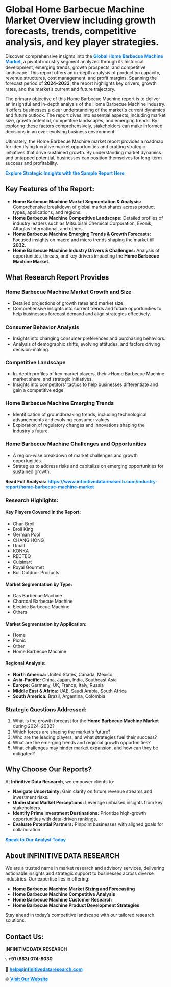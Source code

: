<h1>Global Home Barbecue Machine Market Overview including growth forecasts, trends, competitive analysis, and key player strategies.</h1>
<p>
Discover comprehensive insights into the 
<a href="https://www.infinitivedataresearch.com/industry-report/home-barbecue-machine-market" rel="dofollow" style="color: #007BFF; text-decoration: none;"><strong>Global Home Barbecue Machine Market</strong></a>, a pivotal industry segment analyzed through its historical development, emerging trends, growth prospects, and competitive landscape. This report offers an in-depth analysis of production capacity, revenue structures, cost management, and profit margins. Spanning the forecast period of <strong>2024–2033</strong>, the report highlights key drivers, growth rates, and the market’s current and future trajectory.
</p>
<p>
The primary objective of this Home Barbecue Machine report is to deliver an insightful and in-depth analysis of the Home Barbecue Machine industry. It offers businesses a clear understanding of the market's current dynamics and future outlook. The report dives into essential aspects, including market size, growth potential, competitive landscapes, and emerging trends. By exploring these factors comprehensively, stakeholders can make informed decisions in an ever-evolving business environment.
</p>
<p>
Ultimately, the Home Barbecue Machine market report provides a roadmap for identifying lucrative market opportunities and crafting strategic initiatives that drive sustained growth. By understanding market dynamics and untapped potential, businesses can position themselves for long-term success and profitability.
</p>
<p>
<a href="https://www.infinitivedataresearch.com/request-sample/reportId=103975" style="color: #007BFF; text-decoration: none;"><strong>Explore Strategic Insights with the Sample Report Here</strong></a>
</p>

<h2>Key Features of the Report:</h2>
<ul>
<li><strong>Home Barbecue Machine Market Segmentation & Analysis:</strong> Comprehensive breakdown of global market shares across product types, applications, and regions.</li>
<li><strong>Home Barbecue Machine Competitive Landscape:</strong> Detailed profiles of industry leaders such as Mitsubishi Chemical Corporation, Evonik, Altuglas International, and others.</li>
<li><strong>Home Barbecue Machine Emerging Trends & Growth Forecasts:</strong> Focused insights on macro and micro trends shaping the market till <strong>2032</strong>.</li>
<li><strong>Home Barbecue Machine Industry Drivers & Challenges:</strong> Analysis of opportunities, threats, and key drivers impacting the <strong>Home Barbecue Machine Market</strong>.</li>
</ul>

<h2>What Research Report Provides</h2>
<h3>Home Barbecue Machine Market Growth and Size</h3>
<ul>
<li>Detailed projections of growth rates and market size.</li>
<li>Comprehensive insights into current trends and future opportunities to help businesses forecast demand and align strategies effectively.</li>
</ul>

<h3>Consumer Behavior Analysis</h3>
<ul>
<li>Insights into changing consumer preferences and purchasing behaviors.</li>
<li>Analysis of demographic shifts, evolving attitudes, and factors driving decision-making.</li>
</ul>

<h3>Competitive Landscape</h3>
<ul>
<li>In-depth profiles of key market players, their >Home Barbecue Machine market share, and strategic initiatives.</li>
<li>Insights into competitors' tactics to help businesses differentiate and gain a competitive edge.</li>
</ul>

<h3>Home Barbecue Machine Emerging Trends</h3>
<ul>
<li>Identification of groundbreaking trends, including technological advancements and evolving consumer values.</li>
<li>Exploration of regulatory changes and innovations shaping the industry's future.</li>
</ul>

<h3>Home Barbecue Machine Challenges and Opportunities</h3>
<ul>
<li>A region-wise breakdown of market challenges and growth opportunities.</li>
<li>Strategies to address risks and capitalize on emerging opportunities for sustained growth.</li>
</ul>
<p><strong>Read Full Analysis:</strong> <a href="https://www.infinitivedataresearch.com/industry-report/home-barbecue-machine-market" rel="dofollow" style="color: #007BFF; text-decoration: none;"><strong>https://www.infinitivedataresearch.com/industry-report/home-barbecue-machine-market</strong></a></p>
<h3>Research Highlights:</h3>
<h4>Key Players Covered in the Report:</h4>
<ul><li>Char-Broil</li><li>Broil King</li><li>German Pool</li><li>CHANG HONG</li><li>Umall</li><li>KONKA</li><li>RECTEQ</li><li>Cuisinart</li><li>Royal Gourmet</li><li>Bull Outdoor Products</li></ul>
<h4>Market Segmentation by Type:</h4>
<ul><li>Gas Barbecue Machine</li><li>Charcoal Barbecue Machine</li><li>Electric Barbecue Machine</li><li>Others</li></ul>
<h4>Market Segmentation by Application:</h4>
<ul><li>Home</li><li>Picnic</li><li>Other</li><li>Home Barbecue Machine</li></ul>

<h4>Regional Analysis:</h4>
<ul>
<li><strong>North America:</strong> United States, Canada, Mexico</li>
<li><strong>Asia-Pacific:</strong> China, Japan, India, Southeast Asia</li>
<li><strong>Europe:</strong> Germany, UK, France, Italy, Russia</li>
<li><strong>Middle East & Africa:</strong> UAE, Saudi Arabia, South Africa</li>
<li><strong>South America:</strong> Brazil, Argentina, Colombia</li>
</ul>

<h3>Strategic Questions Addressed:</h3>
<ol>
<li>What is the growth forecast for the <strong>Home Barbecue Machine Market</strong> during 2024–2032?</li>
<li>Which forces are shaping the market's future?</li>
<li>Who are the leading players, and what strategies fuel their success?</li>
<li>What are the emerging trends and regional growth opportunities?</li>
<li>What challenges may hinder market expansion, and how can they be mitigated?</li>
</ol>

<h2>Why Choose Our Reports?</h2>
<p>At <strong>Infinitive Data Research</strong>, we empower clients to:</p>
<ul>
<li><strong>Navigate Uncertainty:</strong> Gain clarity on future revenue streams and investment risks.</li>
<li><strong>Understand Market Perceptions:</strong> Leverage unbiased insights from key stakeholders.</li>
<li><strong>Identify Prime Investment Destinations:</strong> Prioritize high-growth opportunities with data-driven rankings.</li>
<li><strong>Evaluate Potential Partners:</strong> Pinpoint businesses with aligned goals for collaboration.</li>
</ul>
<p><a href="https://www.infinitivedataresearch.com/industry-report/home-barbecue-machine-market" rel="dofollow" style="color: #007BFF; text-decoration: none;"><strong>Speak to Our Analyst Today</strong></a></p>

<h2>About INFINITIVE DATA RESEARCH</h2>
<p>We are a trusted name in market research and advisory services, delivering actionable insights and strategic support to businesses across diverse industries. Our expertise lies in offering:</p>
<ul>
<li><strong>Home Barbecue Machine Market Sizing and Forecasting</strong></li>
<li><strong>Home Barbecue Machine Competitive Analysis</strong></li>
<li><strong>Home Barbecue Machine Customer Research</strong></li>
<li><strong>Home Barbecue Machine Product Development Strategies</strong></li>
</ul>
<p>Stay ahead in today’s competitive landscape with our tailored research solutions.</p>

<h2>Contact Us:</h2>
<p><strong>INFINITIVE DATA RESEARCH</strong></p>
<p>📞 <strong>+91 (883) 074-8030</strong></p>
<p>📧 <strong><a href="mailto:help@infinitivedataresearch.com" style="color: #007BFF;">help@infinitivedataresearch.com</a></strong></p>
<p>🌐 <strong><a href="https://www.infinitivedataresearch.com" rel="dofollow" style="color: #007BFF;">Visit Our Website</a></strong></p>
